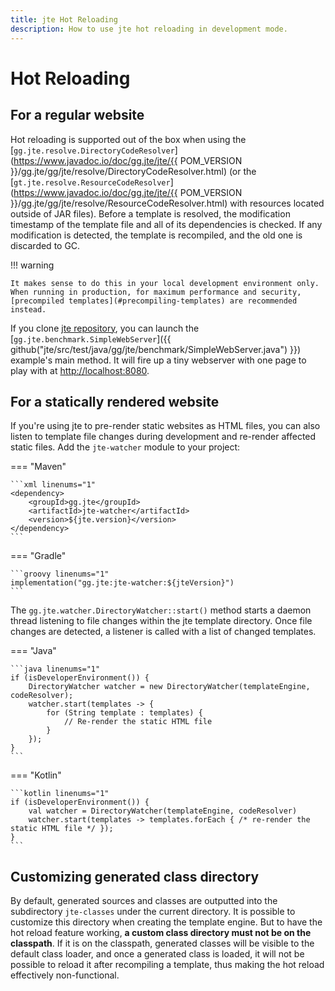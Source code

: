 ```yaml
---
title: jte Hot Reloading
description: How to use jte hot reloading in development mode.
---
```


# Hot Reloading

## For a regular website

Hot reloading is supported out of the box when using the [`gg.jte.resolve.DirectoryCodeResolver`](https://www.javadoc.io/doc/gg.jte/jte/{{ POM_VERSION }}/gg.jte/gg/jte/resolve/DirectoryCodeResolver.html) (or the [`gt.jte.resolve.ResourceCodeResolver`](https://www.javadoc.io/doc/gg.jte/jte/{{ POM_VERSION }}/gg.jte/gg/jte/resolve/ResourceCodeResolver.html) with resources located outside of JAR files). Before a template is resolved, the modification timestamp of the template file and all of its dependencies is checked. If any modification is detected, the template is recompiled, and the old one is discarded to GC.

!!! warning

    It makes sense to do this in your local development environment only. When running in production, for maximum performance and security, [precompiled templates](#precompiling-templates) are recommended instead.

If you clone [jte repository](https://github.com/casid/jte), you can launch the [`gg.jte.benchmark.SimpleWebServer`]({{ github("jte/src/test/java/gg/jte/benchmark/SimpleWebServer.java") }}) example's main method. It will fire up a tiny webserver with one page to play with at <http://localhost:8080>.

## For a statically rendered website

If you're using jte to pre-render static websites as HTML files, you can also listen to template file changes during development and re-render affected static files. Add the `jte-watcher` module to your project:

=== "Maven"

    ```xml linenums="1"
    <dependency>
        <groupId>gg.jte</groupId>
        <artifactId>jte-watcher</artifactId>
        <version>${jte.version}</version>
    </dependency>
    ```

=== "Gradle"

    ```groovy linenums="1"
    implementation("gg.jte:jte-watcher:${jteVersion}")
    ```

The `gg.jte.watcher.DirectoryWatcher::start()` method starts a daemon thread listening to file changes within the jte template directory. Once file changes are detected, a listener is called with a list of changed templates.

=== "Java"

    ```java linenums="1"
    if (isDeveloperEnvironment()) {
        DirectoryWatcher watcher = new DirectoryWatcher(templateEngine, codeResolver);
        watcher.start(templates -> {
            for (String template : templates) {
                // Re-render the static HTML file
            }
        });
    }
    ```

=== "Kotlin"

    ```kotlin linenums="1"
    if (isDeveloperEnvironment()) {
        val watcher = DirectoryWatcher(templateEngine, codeResolver)
        watcher.start(templates -> templates.forEach { /* re-render the static HTML file */ });
    }
    ```

## Customizing generated class directory

By default, generated sources and classes are outputted into the subdirectory `jte-classes` under the current directory. It is possible to customize this directory when creating the template engine. But to have the hot reload feature working, **a custom class directory must not be on the classpath**. If it is on the classpath, generated classes will be visible to the default class loader, and once a generated class is loaded, it will not be possible to reload it after recompiling a template, thus making the hot reload effectively non-functional.
